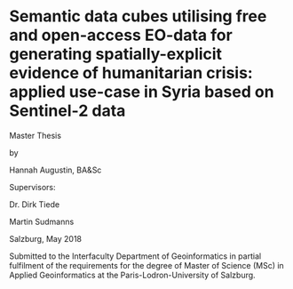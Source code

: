 

# Semantic data cubes utilising free and open-access EO-data for generating spatially-explicit evidence of humanitarian crisis: applied use-case in Syria based on Sentinel-2 data

Master Thesis



by

Hannah Augustin, BA&Sc



Supervisors:

Dr. Dirk Tiede

Martin Sudmanns



Salzburg, May 2018



Submitted to the Interfaculty Department of Geoinformatics in partial fulfilment of the requirements for the degree of Master of Science (MSc) in Applied Geoinformatics at  the Paris-Lodron-University of Salzburg.
